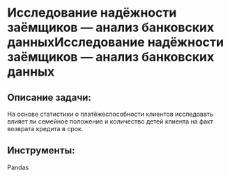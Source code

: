 # Исследование надёжности заёмщиков — анализ банковских данныхИсследование надёжности заёмщиков — анализ банковских данных

## Описание задачи:
На основе статистики о платёжеспособности клиентов исследовать влияет ли семейное положение и количество детей клиента на факт возврата кредита в срок.

## Инструменты:

Pandas
